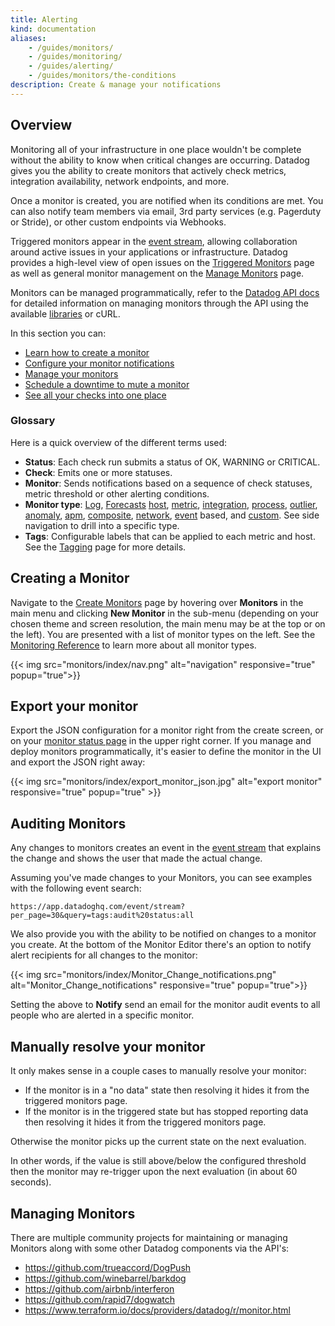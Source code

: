 ```yaml
---
title: Alerting
kind: documentation
aliases:
    - /guides/monitors/
    - /guides/monitoring/
    - /guides/alerting/
    - /guides/monitors/the-conditions
description: Create & manage your notifications
---
```


## Overview

Monitoring all of your infrastructure in one place wouldn't be complete without the ability to know when critical changes are occurring. Datadog gives you the ability to create monitors that actively check metrics, integration availability, network endpoints, and more.

Once a monitor is created, you are notified when its conditions are met. You can also notify team members via email, 3rd party services (e.g. Pagerduty or Stride), or other custom endpoints via Webhooks.

Triggered monitors appear in the [event stream][1], allowing collaboration around active issues in your applications or infrastructure. Datadog provides a high-level view of open issues on the [Triggered Monitors][2] page as well as general monitor management on the [Manage Monitors][3] page.

Monitors can be managed programmatically, refer to the [Datadog API docs][4] for detailed information on managing monitors through the API using the available [libraries][5] or cURL.

In this section you can:

* [Learn how to create a monitor][6]
* [Configure your monitor notifications][7]
* [Manage your monitors][8]
* [Schedule a downtime to mute a monitor][9]
* [See all your checks into one place][10]

### Glossary

Here is a quick overview of the different terms used:

- **Status**: Each check run submits a status of OK, WARNING or CRITICAL.
- **Check**: Emits one or more statuses.
- **Monitor**: Sends notifications based on a sequence of check statuses, metric
  threshold or other alerting conditions.
- **Monitor type**: [Log][15], [Forecasts][27] [host][16], [metric][17], [integration][18], [process][19], [outlier][20], [anomaly][21], [apm][22], [composite][23], [network][24], [event][25] based, and [custom][26]. See side navigation to drill into a specific type.
- **Tags**: Configurable labels that can be applied to each metric and host. See the [Tagging][12] page for more details.

## Creating a Monitor

Navigate to the [Create Monitors][13] page by hovering over **Monitors** in the main menu and clicking **New Monitor** in the sub-menu (depending on your chosen theme and screen resolution, the main menu may be at the top or on the left). You are presented with a list of monitor types on the left. See the [Monitoring Reference][6] to learn more about all monitor types.

{{< img src="monitors/index/nav.png" alt="navigation" responsive="true" popup="true">}}

## Export your monitor

Export the JSON configuration for a monitor right from the create screen, or on your [monitor status page][28] in the upper right corner.
If you manage and deploy monitors programmatically, it's easier to define the monitor in the UI and export the JSON right away:

{{< img src="monitors/index/export_monitor_json.jpg" alt="export monitor" responsive="true" popup="true" >}}

## Auditing Monitors

Any changes to monitors creates an event in the [event stream][14] that explains the change and shows the user that made the actual change.

Assuming you've made changes to your Monitors, you can see examples with the following event search:
```
https://app.datadoghq.com/event/stream?per_page=30&query=tags:audit%20status:all
```

We also provide you with the ability to be notified on changes to a monitor you create. At the bottom of the Monitor Editor there's an option to notify alert recipients for all changes to the monitor:

{{< img src="monitors/index/Monitor_Change_notifications.png" alt="Monitor_Change_notifications" responsive="true" popup="true">}}

Setting the above to **Notify** send an email for the monitor audit events to all people who are alerted in a specific monitor.

## Manually resolve your monitor

It only makes sense in a couple cases to manually resolve your monitor:

* If the monitor is in a "no data" state then resolving it hides it from the triggered monitors page.
* If the monitor is in the triggered state but has stopped reporting data then resolving it hides it from the triggered monitors page.

Otherwise the monitor picks up the current state on the next evaluation.

In other words, if the value is still above/below the configured threshold then the monitor may re-trigger upon the next evaluation (in about 60 seconds).

## Managing Monitors

There are multiple community projects for maintaining or managing Monitors along with some other Datadog components via the API's:

* https://github.com/trueaccord/DogPush
* https://github.com/winebarrel/barkdog
* https://github.com/airbnb/interferon
* https://github.com/rapid7/dogwatch
* https://www.terraform.io/docs/providers/datadog/r/monitor.html

[1]: /graphing/event_stream/
[2]: https://app.datadoghq.com/monitors/triggered
[3]: https://app.datadoghq.com/monitors
[4]: /api/#monitors
[5]: /developers/libraries
[6]: /monitors/monitor_types
[7]: /monitors/notifications
[8]: /monitors/manage_monitor
[9]: /monitors/downtimes
[10]: /monitors/check_summary
[12]: /getting_started/tagging
[13]: https://app.datadoghq.com/monitors#/create
[14]: /graphing/event_stream
[15]: /monitors/monitor_types/log
[16]: /monitors/monitor_types/host
[17]: /monitors/monitor_types/metric
[18]: /monitors/monitor_types/integration
[19]: /monitors/monitor_types/process
[20]: /monitors/monitor_types/outlier
[21]: /monitors/monitor_types/anomaly
[22]: /monitors/monitor_types/apm
[23]: /monitors/monitor_types/composite
[24]: /monitors/monitor_types/network
[25]: /monitors/monitor_types/event
[26]: /monitors/monitor_types/custom_check
[27]: /monitors/monitor_types/forecasts
[28]: /monitors/monitor_status/
